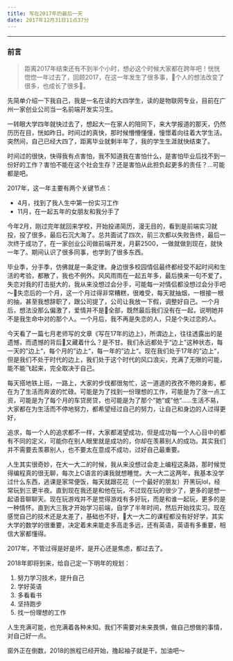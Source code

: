 ```yaml
---
title: 写在2017年的最后一天
date: 2017年12月31日11点37分
---
```


---
### 前言
> 距离2017年结束还有不到半个小时，想必这个时候大家都在跨年吧！恍恍惚惚一年过去了，回顾2017，在这一年发生了很多事，个人的想法改变了很多，也成长了很多。

先简单介绍一下我自己，我是一名在读的大四学生，读的是物联网专业，目前在广州一家创业公司当一名前端开发实习生。

一转眼大学四年就快过去了，想起大一在家人的陪同下，来大学报道的那天，仍然历历在目，恍如昨日。时间过的真快，那时候懵懵懂懂，憧憬着向往着大学生活。突然间，自己已经大四了，距离毕业就剩半年了，我的学生生涯就快结束了。

时间过的很快，快得我有点害怕，我不知道我在害怕什么，是害怕毕业后找不到一份好的工作？害怕不能在这个社会生存？还是害怕从此担负起更多的责任？...可能都是吧。

2017年，这一年主要有两个关键节点：
- 4月，找到了我人生中第一份实习工作
- 11月，在一起五年的女朋友和我分手了

今年2月，刚过完年就回来学校，开始投递简历，漫无目的，看到是前端实习就投，投了很多，最后石沉大海了。总共面试了四次，前三次都以失败告终，最后一次终于成功了，在一家创业公司做前端开发，月薪2500，一做就做到现在，就快一年了。期间认识了很多同事，也学到了很多东西。

毕业季，分手季，仿佛就是一条定律。身边很多校园情侣最终都经受不起时间和生活的考验，都散了，我也不例外。风风雨雨在一起五年多，最后换来一句不爱了。失恋对我的打击挺大的，我从来没想过会分手，可能每一对情侣都没想过会分手吧～失恋后的一个月，这一个月过得非常糟糕，很难受，每天就抽烟，一根接一根的抽，甚至我想辞职了，跟公司提了，公司让我放一下假，调整好自己。一个月后，想法没那么偏激了，爱情并不是全部，既然最后我们没有在一起，说明她并不是我生命中对的那个人。一个月后，我不再是失恋的人，只是个失过恋的人。

今天看了一篇七月老师写的文章《写在17年的边上》，所谓边上，往往透露出的是遗憾，而遗憾的背后又藏着什么？是不甘。我们永远都处于“边上”这种状态，每一天的”边上“，每个月的”边上“，每一年的”边上“。现在我们处于17年的”边上“，但是我们不处于时代的边上，我们处于这个时代的风口浪尖，充满了无限的可能，能不能飞起来，完全取决于自己。

每天搭地铁上班，一路上，大家的步伐都很匆忙，这一道道的孜孜不倦的身影，都在为了生活而奔波的忙碌。可能是为了找到一份理想的工作，可能是为了涨一点工资，可能是为了每个月的车贷房贷，也可能是为了那个”她“或”他“......生活不易，大家都在为生活而不停地努力，都希望经过自己的努力，让自己和身边的人过得更好，

追求，每一个人的追求都不一样，大家都渴望成功，但是成功每一个人心目中的都有不同的定义，可能你在别人眼里就是成功的，你却在羡慕别人的成功。其实我们并不需要去羡慕别人，也不要太在意成不成功，过好自己最重要。

人生其实很奇妙，在大一大二的时候，我从来没想过会走上编程这条路，那时候觉得编程真的很无聊，每次上C语言的课我就想睡觉。大一大二这两年，我基本没学过什么东西，逃课是家常便饭，每天就跟花花（一个最好的朋友）开黑玩lol，经常玩到三更半夜。直到现在我还是和他在玩，不过现在玩的很少了，更多的是想一起语音聊聊天。现在玩游戏并不是觉得游戏有多好玩，而是和谁一起玩，更多的是一种情怀。直到大三我才开始学习前端，自学了半年时间，然后开始找实习。现在感觉自己的技术还是太差了，基础也不好，大一大二的课程都没有好好学，其实大学的数学的很重要，决定着未来能走多高走多远，还有英语，英语有多重要，相信大家都懂得。

2017年，不管过得是好是坏，是开心还是焦虑，都过去了。

2018年即将到来，给自己定一下明年的规划：
1. 努力学习技术，提升自己
1. 学好英语
1. 多看看书
1. 坚持跑步
1. 找一份理想的工作

人生充满可能，也充满着各种未知。我们不需要对未来畏惧，做自己想做的事情，对自己好一点。

窗外正在倒数，2018的旅程已经开始，撸起袖子就是干，加油吧～


